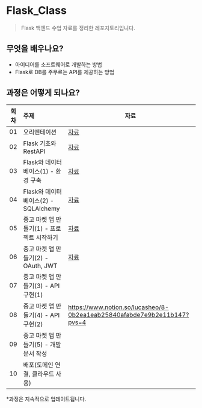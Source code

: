 # Flask_Class

> Flask 백엔드 수업 자료를 정리한 레포지토리입니다.

## 무엇을 배우나요?
- 아이디어를 소프트웨어로 개발하는 방법
- Flask로 DB를 주무르는 API를 제공하는 방법

## 과정은 어떻게 되나요?
| 회차 | 주제 | 자료 |
| --- | :--- | --- |
| 01 | 오리엔테이션 | [자료](https://github.com/IEMHS-BRO/Flask_Class/tree/main/session01) |
| 02 | Flask 기초와 RestAPI | [자료](https://github.com/IEMHS-BRO/Flask_Class/tree/main/session02) |
| 03 | Flask와 데이터베이스(1) - 환경 구축 | [자료](https://github.com/IEMHS-BRO/Flask_Class/tree/main/session03) |
| 04 | Flask와 데이터베이스(2) - SQLAlchemy | [자료](https://github.com/IEMHS-BRO/Flask_Class/tree/main/session04) |
| 05 | 중고 마켓 앱 만들기(1) - 프로젝트 시작하기 | [자료](https://github.com/IEMHS-BRO/Flask_Class/tree/main/session05) |
| 06 | 중고 마켓 앱 만들기(2) - OAuth, JWT | [자료](https://github.com/IEMHS-BRO/Flask_Class/tree/main/session06) |
| 07 | 중고 마켓 앱 만들기(3) - API 구현(1) | |
| 08 | 중고 마켓 앱 만들기(4) - API 구현(2) | https://www.notion.so/lucasheo/8-0b2ea1eab25840afabde7e9b2e11b147?pvs=4 |
| 09 | 중고 마켓 앱 만들기(5) - 개발 문서 작성 | |
| 10 | 배포(도메인 연결, 클라우드 사용) | |

*과정은 지속적으로 업데이트됩니다.
